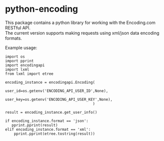 #  python-encoding                                                                                                                                                     
 
  
This package contains a python library for working with the Encoding.com RESTful API.  
The current version supports making requests using xml/json data encoding formats.

Example usage:

    import os
    import pprint
    import encodingapi
    import lxml
    from lxml import etree
            
    encoding_instance = encodingapi.Encoding(
                                             user_id=os.getenv('ENCODING_API_USER_ID',None),
                                             user_key=os.getenv('ENCODING_API_USER_KEY',None),
                                            )

    result = encoding_instance.get_user_info()

    if encoding_instance.format == 'json':
       pprint.pprint(result)
    elif encoding_instance.format == 'xml':
        pprint.pprint(etree.tostring(result))
